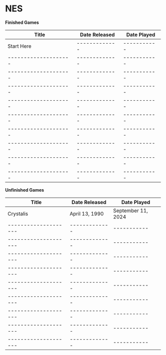 NES
========================

**Finished Games**

| Title                                           | Date Released      | Date Played   |
| --------------------                            | -------------      | -----------   |
| Start Here                                      | -------------      | -----------   |
| --------------------                            | -------------      | -----------   |
| --------------------                            | -------------      | -----------   |
| --------------------                            | -------------      | -----------   |
| --------------------                            | -------------      | -----------   |
| --------------------                            | -------------      | -----------   |
| --------------------                            | -------------      | -----------   |
| --------------------                            | -------------      | -----------   |
| --------------------                            | -------------      | -----------   |
| --------------------                            | -------------      | -----------   |

**Unfinished Games**

| Title                                     | Date Released      | Date Played          |
| --------------------                      | -------------      | -----------          |
| Crystalis                                 | April 13, 1990     | September 11, 2024   |
| --------------------                      | -------------      | -----------          |
| --------------------                      | -------------      | -----------          |
| --------------------                      | -------------      | -----------          |
| --------------------                      | -------------      | -----------          |
| --------------------                      | -------------      | -----------          |
| --------------------                      | -------------      | -----------          |
| --------------------                      | -------------      | -----------          |
| --------------------                      | -------------      | -----------          |
| --------------------                      | -------------      | -----------          |